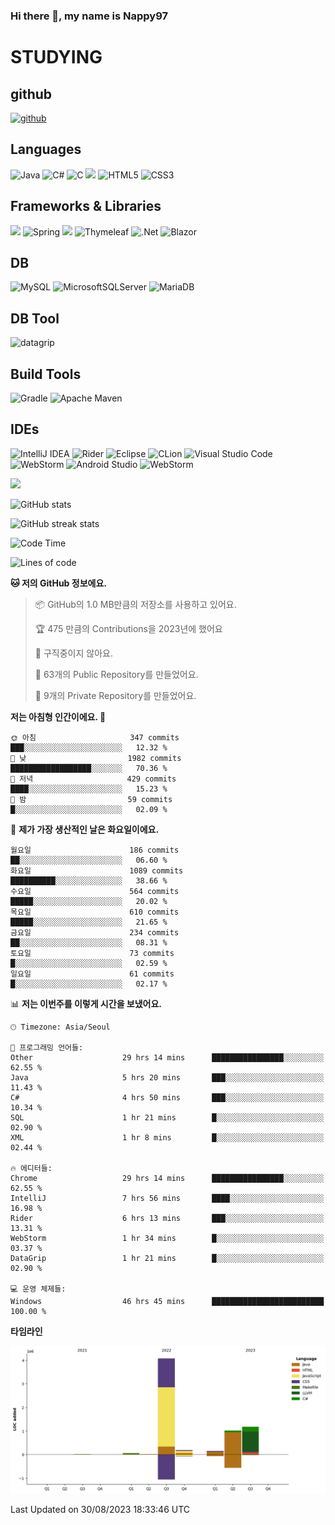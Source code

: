 ### Hi there 👋, my name is Nappy97

# STUDYING
## github
[<img src='https://cdn.jsdelivr.net/npm/simple-icons@3.0.1/icons/github.svg' alt='github' height='40'>](https://github.com/Nappy97)  

## Languages
![Java](https://img.shields.io/badge/java-%23ED8B00.svg?style=for-the-badge&logo=openjdk&logoColor=white) ![C#](https://img.shields.io/badge/c%23-%23239120.svg?style=for-the-badge&logo=c-sharp&logoColor=white) ![C](https://img.shields.io/badge/c-%2300599C.svg?style=for-the-badge&logo=c&logoColor=white) <img src="https://img.shields.io/badge/javascript-F7DF1E?style=for-the-badge&logo=javascript&logoColor=black"> ![HTML5](https://img.shields.io/badge/html5-%23E34F26.svg?style=for-the-badge&logo=html5&logoColor=white) ![CSS3](https://img.shields.io/badge/css3-%231572B6.svg?style=for-the-badge&logo=css3&logoColor=white)

## Frameworks & Libraries
<img src="https://img.shields.io/badge/bootstrap-7952B3?style=for-the-badge&logo=bootstrap&logoColor=white"> ![Spring](https://img.shields.io/badge/spring-%236DB33F.svg?style=for-the-badge&logo=spring&logoColor=white) <img src="https://img.shields.io/badge/jQuery-0769AD?style=for-the-badge&logo=jquery&logoColor=white"> ![Thymeleaf](https://img.shields.io/badge/Thymeleaf-%23005C0F.svg?style=for-the-badge&logo=Thymeleaf&logoColor=white) ![.Net](https://img.shields.io/badge/.NET-5C2D91?style=for-the-badge&logo=.net&logoColor=white) ![Blazor](https://img.shields.io/badge/blazor-%235C2D91.svg?style=for-the-badge&logo=blazor&logoColor=white)

## DB
![MySQL](https://img.shields.io/badge/mysql-%2300f.svg?style=for-the-badge&logo=mysql&logoColor=white) ![MicrosoftSQLServer](https://img.shields.io/badge/Microsoft%20SQL%20Server-CC2927?style=for-the-badge&logo=microsoft%20sql%20server&logoColor=white) ![MariaDB](https://img.shields.io/badge/MariaDB-003545?style=for-the-badge&logo=mariadb&logoColor=white)

## DB Tool
![datagrip](https://img.shields.io/badge/datagrip-9681EB?style=flat&logo=datagrip)

## Build Tools
![Gradle](https://img.shields.io/badge/Gradle-02303A.svg?style=for-the-badge&logo=Gradle&logoColor=white) ![Apache Maven](https://img.shields.io/badge/Apache%20Maven-C71A36?style=for-the-badge&logo=Apache%20Maven&logoColor=white)

## IDEs
![IntelliJ IDEA](https://img.shields.io/badge/IntelliJIDEA-000000.svg?style=for-the-badge&logo=intellij-idea&logoColor=white) ![Rider](https://img.shields.io/badge/Rider-000000.svg?style=for-the-badge&logo=Rider&logoColor=white&color=black&labelColor=crimson) ![Eclipse](https://img.shields.io/badge/Eclipse-FE7A16.svg?style=for-the-badge&logo=Eclipse&logoColor=white) ![CLion](https://img.shields.io/badge/CLion-black?style=for-the-badge&logo=clion&logoColor=white) ![Visual Studio Code](https://img.shields.io/badge/Visual%20Studio%20Code-0078d7.svg?style=for-the-badge&logo=visual-studio-code&logoColor=white) ![WebStorm](https://img.shields.io/badge/webstorm-143?style=for-the-badge&logo=webstorm&logoColor=white&color=black) ![Android Studio](https://img.shields.io/badge/Android%20Studio-3DDC84.svg?style=for-the-badge&logo=android-studio&logoColor=white) ![WebStorm](https://img.shields.io/badge/webstorm-143?style=for-the-badge&logo=webstorm&logoColor=white&color=black)

<div>
  <img  src="https://github-readme-stats.vercel.app/api/top-langs/?username=Nappy97&langs_count=8&exclude_repo=Example-deep-learning-from-scratch&layout=compact&line_height=24&hide_border=true&title_color=d88e82&card_width=280">
<div>
  
![GitHub stats](https://github-readme-stats.vercel.app/api?username=Nappy97&show_icons=true)  

![GitHub streak stats](https://github-readme-streak-stats.herokuapp.com/?user=Nappy97)  

<!--START_SECTION:waka-->
![Code Time](http://img.shields.io/badge/Code%20Time-573%20hrs%208%20mins-blue)

![Lines of code](https://img.shields.io/badge/%EC%A0%80%EB%8A%94%20%EC%97%AC%ED%83%9C%EA%B9%8C%EC%A7%80%20-6.7%20million%20%EC%A4%84%EC%9D%98%20%EC%BD%94%EB%93%9C%EB%A5%BC%20%EC%9E%91%EC%84%B1%ED%96%88%EC%96%B4%EC%9A%94.-blue)

**🐱 저의 GitHub 정보에요.** 

> 📦 GitHub의 1.0 MB만큼의 저장소를 사용하고 있어요. 
 > 
> 🏆 475 만큼의 Contributions을 2023년에 했어요
 > 
> 🚫 구직중이지 않아요.
 > 
> 📜 63개의 Public Repository를 만들었어요. 
 > 
> 🔑 9개의 Private Repository를 만들었어요. 
 > 
**저는 아침형 인간이에요. 🐤** 

```text
🌞 아침                     347 commits         ███░░░░░░░░░░░░░░░░░░░░░░   12.32 % 
🌆 낮　                     1982 commits        ██████████████████░░░░░░░   70.36 % 
🌃 저녁                     429 commits         ████░░░░░░░░░░░░░░░░░░░░░   15.23 % 
🌙 밤　                     59 commits          █░░░░░░░░░░░░░░░░░░░░░░░░   02.09 % 
```
📅 **제가 가장 생산적인 날은 화요일이에요.** 

```text
월요일                      186 commits         ██░░░░░░░░░░░░░░░░░░░░░░░   06.60 % 
화요일                      1089 commits        ██████████░░░░░░░░░░░░░░░   38.66 % 
수요일                      564 commits         █████░░░░░░░░░░░░░░░░░░░░   20.02 % 
목요일                      610 commits         █████░░░░░░░░░░░░░░░░░░░░   21.65 % 
금요일                      234 commits         ██░░░░░░░░░░░░░░░░░░░░░░░   08.31 % 
토요일                      73 commits          █░░░░░░░░░░░░░░░░░░░░░░░░   02.59 % 
일요일                      61 commits          █░░░░░░░░░░░░░░░░░░░░░░░░   02.17 % 
```


📊 **저는 이번주를 이렇게 시간을 보냈어요.** 

```text
🕑︎ Timezone: Asia/Seoul

💬 프로그래밍 언어들: 
Other                    29 hrs 14 mins      ████████████████░░░░░░░░░   62.55 % 
Java                     5 hrs 20 mins       ███░░░░░░░░░░░░░░░░░░░░░░   11.43 % 
C#                       4 hrs 50 mins       ███░░░░░░░░░░░░░░░░░░░░░░   10.34 % 
SQL                      1 hr 21 mins        █░░░░░░░░░░░░░░░░░░░░░░░░   02.90 % 
XML                      1 hr 8 mins         █░░░░░░░░░░░░░░░░░░░░░░░░   02.44 % 

🔥 에디터들: 
Chrome                   29 hrs 14 mins      ████████████████░░░░░░░░░   62.55 % 
IntelliJ                 7 hrs 56 mins       ████░░░░░░░░░░░░░░░░░░░░░   16.98 % 
Rider                    6 hrs 13 mins       ███░░░░░░░░░░░░░░░░░░░░░░   13.31 % 
WebStorm                 1 hr 34 mins        █░░░░░░░░░░░░░░░░░░░░░░░░   03.37 % 
DataGrip                 1 hr 21 mins        █░░░░░░░░░░░░░░░░░░░░░░░░   02.90 % 

💻 운영 체제들: 
Windows                  46 hrs 45 mins      █████████████████████████   100.00 % 
```

**타임라인**

![Lines of Code chart](https://raw.githubusercontent.com/Nappy97/Nappy97/main/assets/bar_graph.png)


 Last Updated on 30/08/2023 18:33:46 UTC
<!--END_SECTION:waka-->
